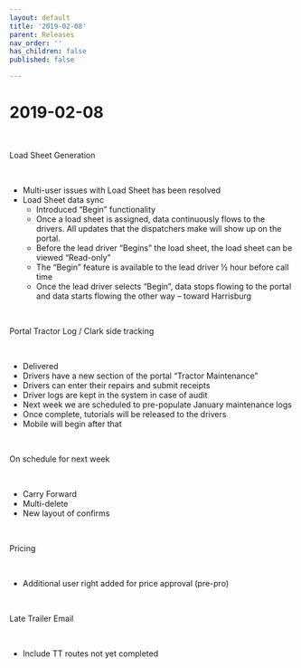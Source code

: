 ```yaml
---
layout: default
title: '2019-02-08'
parent: Releases
nav_order: ''
has_children: false
published: false

---
```

# **2019-02-08**

‌

Load Sheet Generation

‌

* Multi-user issues with Load Sheet has been resolved
* Load Sheet data sync
  * Introduced “Begin” functionality
  * Once a load sheet is assigned, data continuously flows to the drivers. All updates that the dispatchers make will show up on the portal.
  * Before the lead driver “Begins” the load sheet, the load sheet can be viewed “Read-only”
  * The “Begin” feature is available to the lead driver ½ hour before call time
  * Once the lead driver selects “Begin”, data stops flowing to the portal and data starts flowing the other way – toward Harrisburg

‌

Portal Tractor Log / Clark side tracking

‌

* Delivered
* Drivers have a new section of the portal “Tractor Maintenance”
* Drivers can enter their repairs and submit receipts
* Driver logs are kept in the system in case of audit
* Next week we are scheduled to pre-populate January maintenance logs
* Once complete, tutorials will be released to the drivers
* Mobile will begin after that

‌

On schedule for next week

‌

* Carry Forward
* Multi-delete
* New layout of confirms

‌

Pricing

‌

* Additional user right added for price approval (pre-pro)

‌

Late Trailer Email

‌

* Include TT routes not yet completed